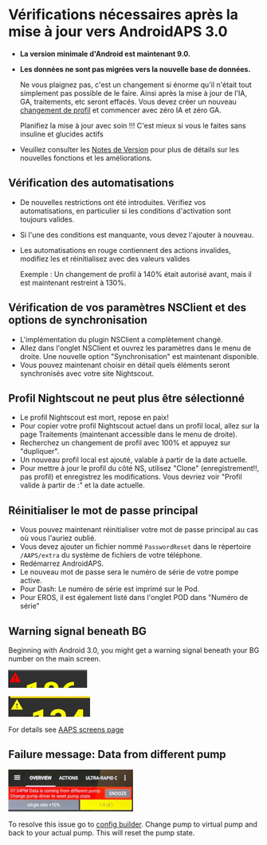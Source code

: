 # Vérifications nécessaires après la mise à jour vers AndroidAPS 3.0

* **La version minimale d'Android est maintenant 9.0.**
* **Les données ne sont pas migrées vers la nouvelle base de données.**

  Ne vous plaignez pas, c'est un changement si énorme qu'il n'était tout simplement pas possible de le faire. Ainsi après la mise à jour de l'IA, GA, traitements, etc seront effacés. Vous devez créer un nouveau [changement de profil](../Usage/Profiles) et commencer avec zéro IA et zéro GA.

  Planifiez la mise à jour avec soin !!! C'est mieux si vous le faites sans insuline et glucides actifs

* Veuillez consulter les [Notes de Version](../Installing-AndroidAPS/Releasenotes) pour plus de détails sur les nouvelles fonctions et les améliorations.


## Vérification des automatisations

* De nouvelles restrictions ont été introduites. Vérifiez vos automatisations, en particulier si les conditions d'activation sont toujours valides.
* Si l'une des conditions est manquante, vous devez l'ajouter à nouveau.
* Les automatisations en rouge contiennent des actions invalides, modifiez les et réinitialisez avec des valeurs valides

  Exemple : Un changement de profil à 140% était autorisé avant, mais il est maintenant restreint à 130%.

## Vérification de vos paramètres NSClient et des options de synchronisation

* L'implémentation du plugin NSClient a complètement changé.
* Allez dans l'onglet NSClient et ouvrez les paramètres dans le menu de droite. Une nouvelle option "Synchronisation" est maintenant disponible.
* Vous pouvez maintenant choisir en détail quels éléments seront synchronisés avec votre site Nightscout.

## Profil Nightscout ne peut plus être sélectionné
* Le profil Nightscout est mort, repose en paix!
* Pour copier votre profil Nightscout actuel dans un profil local, allez sur la page Traitements (maintenant accessible dans le menu de droite).
* Recherchez un changement de profil avec 100% et appuyez sur "dupliquer".
* Un nouveau profil local est ajouté, valable à partir de la date actuelle.
* Pour mettre à jour le profil du côté NS, utilisez "Clone" (enregistrement!!, pas profil) et enregistrez les modifications. Vous devriez voir "Profil valide à partir de :" et la date actuelle.

## Réinitialiser le mot de passe principal
* Vous pouvez maintenant réinitialiser votre mot de passe principal au cas où vous l'auriez oublié.
* Vous devez ajouter un fichier nommé `PasswordReset` dans le répertoire `/AAPS/extra` du système de fichiers de votre téléphone.
* Redémarrez AndroidAPS.
* Le nouveau mot de passe sera le numéro de série de votre pompe active.
* Pour Dash: Le numéro de série est imprimé sur le Pod.
* Pour EROS, il est également listé dans l'onglet POD dans "Numéro de série"

## Warning signal beneath BG

Beginning with Android 3.0, you might get a warning signal beneath your BG number on the main screen.

  ![Red BG warning](../images/bg_warn_red.png)

  ![Yellow BG warning](../images/bg_warn_yellow.png)

For details see [AAPS screens page](../Getting-Started/Screenshots#bg-warning-sign)


## Failure message: Data from different pump

   ![Failure message: Data from different pump](../images/Screen_DifferentPump.png)

To resolve this issue go to [config builder](../Configuration/Config-Builder#pump). Change pump to virtual pump and back to your actual pump. This will reset the pump state.
